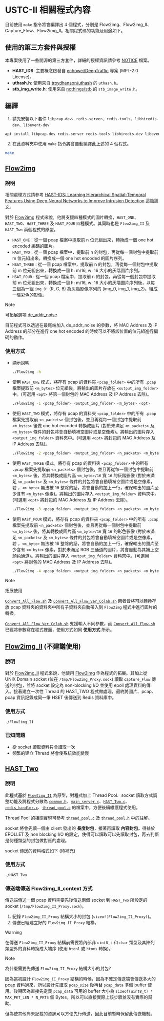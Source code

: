 # USTC-II 相關程式內容

目前使用 `make` 指令將會編譯出 4 個程式，分別是 Flow2img、Flow2img_II、Capture_Flow、Flow2img_II。相關程式碼的功能及用途如下。

## 使用的第三方套件與授權

本專案使用了一些開源的第三方套件，詳細的授權資訊請參考 [NOTICE](../NOTICE.md) 檔案。

- **HAST_IDS**: 主要概念啟發自 [echowei/DeepTraffic](https://github.com/echowei/DeepTraffic) 專案 (MPL-2.0 License)。
- **uthash.h**: 使用來自 [troydhanson/uthash](https://github.com/troydhanson/uthash) 的 `uthash.h`。
- **stb_img_write.h**: 使用來自 [nothings/stb](https://github.com/nothings/stb) 的 `stb_image_write.h`。

## 編譯

1. 請先安裝以下套件 `libpcap-dev`、`redis-server`、`redis-tools`、`libhiredis-dev`、`libevent-dev`

```bash
apt install libpcap-dev redis-server redis-tools libhiredis-dev libevent-dev
```

2. 在此資料夾中使用 `make` 指令將會自動編譯此上述的 4 個程式。

```bash
make
```

## [Flow2img](./Flow2img.c)

### 說明

相關處理方式請參考 [HAST-IDS: Learning Hierarchical Spatial-Temporal Features Using Deep Neural Networks to Improve Intrusion Detection](https://ieeexplore.ieee.org/document/8171733) 這篇論文。

對於 [Flow2img](./Flow2img.c) 程式來說，他將支援四種模式的圖片轉換，`HAST_ONE`、`HAST_TWO`、`HAST_THREE` 及 `HAST_FOUR` 四種模式。其同時也是 `Flow2img_II` 及 `HAST_Two`  兩個程式的原型。

- `HAST_ONE`：從一個 pcap 檔案中提取前 n 位元組出來，轉換成一個 one hot encoded 編碼的圖片。
- `HAST_TWO`：從一個 pcap 檔案中，提取前 n 的封包，再從每一個封包中提取前 m 位元組出來，轉換成一個 one hot encoded 的圖片序列。
- `HSAT_THREE` : 從一個 pcap 檔案中，提取前 n 的封包，再從每一個封包中提取前 m 位元組出來，轉換成一個 h: m/16, w: 16 大小的灰階圖片序列。
- `HSAT_FOUR` : 從一個 pcap 檔案中，提取前 n 的封包，再從每一個封包中提取前 m 位元組出來，轉換成一個 h: m/16, w: 16 大小的灰階圖片序列後，以每三個為一組 `img_0'` (R, G, B) 為灰階影像序列的 (img_0, img_1, img_2)，組成一張彩色的影像。

> [!NOTE]
> 可拓展選項 [de_addr_noise](./de_addr_noise.c)
> 
> 目前程式可以透過在最尾端加入 de_addr_noise 的參數，將 MAC Address 及 IP Address 的部分在進行 one hot encoded 的時候可以不將該位置的位元組進行編碼的動作。

### 使用方式

- 顯示說明

    ```bash
    ./Flow2img -h
    ```

- 使用 `HAST_ONE` 模式，將存有 pcap 的資料夾 `<pcap_folder>` 中的所有 `.pcap` 檔案提取前 `<m_bytes>` 位元組後，將輸出的圖片存放在 `<output_img_folder>` 中。(可選用 `<opt>` 將第一個封包的 MAC Address 及 IP Address 去除)。

    ```bash
    ./Flow2img -1 <pcap_folder> <output_img_folder> <m_bytes> <opt>
    ```

- 使用 `HAST_TWO` 模式，將存有 pcap 的資料夾 `<pcap_folder>` 中的所有 `.pcap` 檔案先提取前 `<n_packets>` 個封包後，並且再從每一個封包中提取前 `<m_bytes>` 後做 one hot encoded 轉換成圖片 (對於未滿足 `<n_packets>` 及 `<m_bytes>` 條件的封包將會自動填補空圖片或是空像素)。將輸出的圖片存入 `<output_img_folder>` 資料夾中。(可選用 `<opt>` 將封包的 MAC Address 及 IP Address 去除)。

    ```bash
    ./Flow2img -2 <pcap_folder> <output_img_folder> <n_packets> <m_bytes> <opt>
    ```

- 使用 `HAST_THREE` 模式，將存有 pcap 的資料夾 `<pcap_folder>` 中的所有 `.pcap` 檔案先提取前 `<n_packets>` 個封包後，並且再從每一個封包中提取前 `<m_bytes>` 後，將其轉換成圖片高 `<m_byte>/16` 寬 `16` 的灰階影像 (對於未滿足 `<n_packets>` 及 `<m_bytes>` 條件的封包將會自動填補空圖片或是空像素，若 ，`<m_byte>` 無法被 16 整除的話，將會自動的加上一行，確保輸出的圖片至少含有 `<m_byte>` 像素)。將輸出的圖片存入 `<output_img_folder>` 資料夾中。(可選用 `<opt>` 將封包的 MAC Address 及 IP Address 去除)。 

    ```bash
    ./Flow2img -3 <pcap_folder> <output_img_folder> <n_packets> <m_bytes> <opt>
    ```

- 使用 `HAST_FOUR` 模式，將存有 pcap 的資料夾 `<pcap_folder>` 中的所有 `.pcap` 檔案先提取前 `<n_packets>` 個封包後，並且再從每一個封包中提取前 `<m_bytes>` 後，將其轉換成圖片高 `<m_byte>/16` 寬 `16` 的彩色影像 (對於未滿足 `<n_packets>` 及 `<m_bytes>` 條件的封包將會自動填補空圖片或是空像素，若 ，`<m_byte>` 無法被 16 整除的話，將會自動的加上一行，確保輸出的圖片至少含有 `<m_byte>` 像素。對於未滿足 RGB 三通道的圖片，將會自動為其補上空顏色通道)。將輸出的圖片存入 `<output_img_folder>` 資料夾中。(可選用 `<opt>` 將封包的 MAC Address 及 IP Address 去除)。 

    ```bash
    ./Flow2img -4 <pcap_folder> <output_img_folder> <n_packets> <m_bytes> <opt>
    ```

> [!NOTE]
> 拓展使用
> 
> [`Convert_All_Flow.sh`](./Convert_All_Flow.sh) 及 [`Convert_All_Flow_Ver_Colab.sh`](./Convert_All_Flow_Ver_Colab.sh) 兩者皆將可以轉換存放 pcap 資料夾的資料夾中所有子資料夾自動帶入到 `Flow2img` 程式中進行圖片的轉換。
> 
> [`Convert_All_Flow_Ver_Colab.sh`](./Convert_All_Flow_Ver_Colab.sh) 支援輸入不同參數，而 [`Convert_All_Flow.sh`](./Convert_All_Flow.sh) 已經將參數寫在程式裡面，使用方式如同 **使用方式** 所示。

## [Flow2img_II](./Flow2img_II.c) (不建議使用)

### 說明

對於 [Flow2img_II](./Flow2img_II.c) 程式來說，他使用 [Flow2img](./Flow2img.c) 作為程式的拓展。其加上從 UNIX Domain socket (位在 `/tmp/Flow2img_Proxy.sock`) 讀取 `capture_Flow` 傳送的封包，並將 socket 設定為 non-blocking I/O 並使用 epoll 處理資料的傳入。接著建立一次性 Thread 的 HAST_TWO 程式做處理，最終將圖片、pcap、pcap 資訊記錄成同一筆 HSET 後傳送到 Redis 資料庫中。

### 使用方式

```bash
./Flow2img_II
```

### 已知問題

- 從 socket 讀取資料只會讀取一次
- 頻繁的建立 Thread 將會使系統效能變慢

## [HAST_Two](./HAST_Two.c)

### 說明

此程式基於 [`Flow2img_II`](./Flow2img_II.c) 為原型，對程式加上 Thread Pool、socket 讀取方式調整功能及將程式分散為 [`common.h`](./common.h)、[`main_server.c`](./main_server.c)、[`HAST_Two.c`](./HAST_Two.c)、[`redis_handler.c`](./redis_handler.c)、[`thread_pool.c`](./thread_pool.c) 的檔案中，方便後續維護程式使用。

Thread Pool 的相關實現可參考 [`thread_pool.c`](./thread_pool.c) 及 [`thread_pool.h`](./thread_pool.h) 中的註解。

socket 將會先讀一個由 client 發出的 **長度封包**，接著再讀取 **內容封包**。得益於 EPOLLET 及 non blocking I/O 的設定，使得可以讀取可以先讀取封包，再去判斷是何種類型的封包做對應的處理。

socket 傳送的資料格式如下 (待補充)

### 使用方式

```bash
./HAST_Two
```

### 傳送端傳送 Flow2img_II_context 方式

傳送端傳送一個 pcap 資料需要先後傳送兩個 socket 到 `HAST_Two` 所設定的 socket (`/tmp/Flow2img_II_Proxy.sock`)。

1. 紀錄 `Flow2img_II_Proxy` 結構大小的封包 (`sizeof(Flow2img_II_Proxy)`)。
2. 傳送已經建立好的 `Flow2img_II_Proxy` 結構。

> [!WARNING]
>
> 在傳送 `Flow2img_II_Proxy` 結構前需要將內部非 `uint8_t` 和 `char` 類型及其陣列類型外的資料轉換成大端序 (使用 `htonl` 或 `htons` 轉換)。

> [!NOTE]
>
> 為什麼需要先傳送 `Flow2img_II_Proxy` 結構大小的封包?
>
> 因為當初設計 `Flow2img_II_Proxy` 結構的時候，因為不確定傳送端會傳送多大的 pcap 資料過來，所以設計先讀取 `pcap_size` 後再替 `pcap_data` 準備 buffer 使用。後期因為直接先定義 `pcap_data` 可用的 buffer 大小為 `sizeof(uint8_t) * MAX_PKT_LEN * N_PKTS` 個 Bytes，所以可以直接實際上該步驟並沒有實際的幫助。
>
> 但為使其他尚未記載的資訊可以方便先行傳送，因此目前暫時保留此傳送機制。